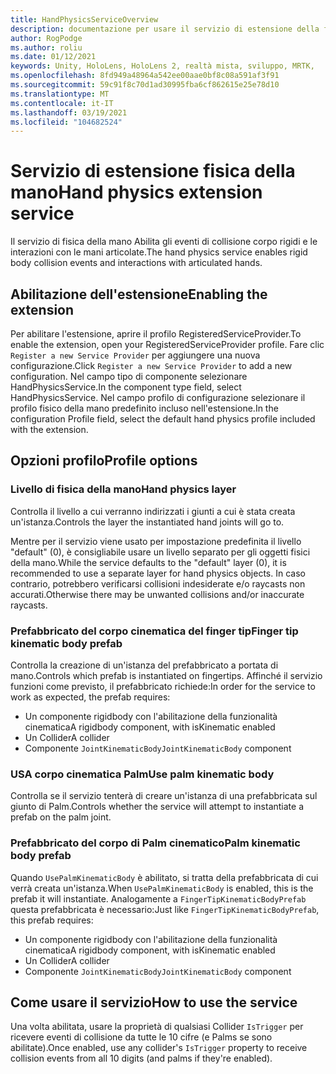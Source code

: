 ```yaml
---
title: HandPhysicsServiceOverview
description: documentazione per usare il servizio di estensione della fisica della mano in MRTK
author: RogPodge
ms.author: roliu
ms.date: 01/12/2021
keywords: Unity, HoloLens, HoloLens 2, realtà mista, sviluppo, MRTK,
ms.openlocfilehash: 8fd949a48964a542ee00aae0bf8c08a591af3f91
ms.sourcegitcommit: 59c91f8c70d1ad30995fba6cf862615e25e78d10
ms.translationtype: MT
ms.contentlocale: it-IT
ms.lasthandoff: 03/19/2021
ms.locfileid: "104682524"
---
```

# <a name="hand-physics-extension-service"></a><span data-ttu-id="32bc0-104">Servizio di estensione fisica della mano</span><span class="sxs-lookup"><span data-stu-id="32bc0-104">Hand physics extension service</span></span>

<span data-ttu-id="32bc0-105">Il servizio di fisica della mano Abilita gli eventi di collisione corpo rigidi e le interazioni con le mani articolate.</span><span class="sxs-lookup"><span data-stu-id="32bc0-105">The hand physics service enables rigid body collision events and interactions with articulated hands.</span></span>

## <a name="enabling-the-extension"></a><span data-ttu-id="32bc0-106">Abilitazione dell'estensione</span><span class="sxs-lookup"><span data-stu-id="32bc0-106">Enabling the extension</span></span>

<span data-ttu-id="32bc0-107">Per abilitare l'estensione, aprire il profilo RegisteredServiceProvider.</span><span class="sxs-lookup"><span data-stu-id="32bc0-107">To enable the extension, open your RegisteredServiceProvider profile.</span></span> <span data-ttu-id="32bc0-108">Fare clic `Register a new Service Provider` per aggiungere una nuova configurazione.</span><span class="sxs-lookup"><span data-stu-id="32bc0-108">Click `Register a new Service Provider` to add a new configuration.</span></span> <span data-ttu-id="32bc0-109">Nel campo tipo di componente selezionare HandPhysicsService.</span><span class="sxs-lookup"><span data-stu-id="32bc0-109">In the component type field, select HandPhysicsService.</span></span> <span data-ttu-id="32bc0-110">Nel campo profilo di configurazione selezionare il profilo fisico della mano predefinito incluso nell'estensione.</span><span class="sxs-lookup"><span data-stu-id="32bc0-110">In the configuration Profile field, select the default hand physics profile included with the extension.</span></span>

## <a name="profile-options"></a><span data-ttu-id="32bc0-111">Opzioni profilo</span><span class="sxs-lookup"><span data-stu-id="32bc0-111">Profile options</span></span>

### <a name="hand-physics-layer"></a><span data-ttu-id="32bc0-112">Livello di fisica della mano</span><span class="sxs-lookup"><span data-stu-id="32bc0-112">Hand physics layer</span></span>

<span data-ttu-id="32bc0-113">Controlla il livello a cui verranno indirizzati i giunti a cui è stata creata un'istanza.</span><span class="sxs-lookup"><span data-stu-id="32bc0-113">Controls the layer the instantiated hand joints will go to.</span></span>

<span data-ttu-id="32bc0-114">Mentre per il servizio viene usato per impostazione predefinita il livello "default" (0), è consigliabile usare un livello separato per gli oggetti fisici della mano.</span><span class="sxs-lookup"><span data-stu-id="32bc0-114">While the service defaults to the "default" layer (0), it is recommended to use a separate layer for hand physics objects.</span></span> <span data-ttu-id="32bc0-115">In caso contrario, potrebbero verificarsi collisioni indesiderate e/o raycasts non accurati.</span><span class="sxs-lookup"><span data-stu-id="32bc0-115">Otherwise there may be unwanted collisions and/or inaccurate raycasts.</span></span>

### <a name="finger-tip-kinematic-body-prefab"></a><span data-ttu-id="32bc0-116">Prefabbricato del corpo cinematica del finger tip</span><span class="sxs-lookup"><span data-stu-id="32bc0-116">Finger tip kinematic body prefab</span></span>

<span data-ttu-id="32bc0-117">Controlla la creazione di un'istanza del prefabbricato a portata di mano.</span><span class="sxs-lookup"><span data-stu-id="32bc0-117">Controls which prefab is instantiated on fingertips.</span></span> <span data-ttu-id="32bc0-118">Affinché il servizio funzioni come previsto, il prefabbricato richiede:</span><span class="sxs-lookup"><span data-stu-id="32bc0-118">In order for the service to work as expected, the prefab requires:</span></span>

- <span data-ttu-id="32bc0-119">Un componente rigidbody con l'abilitazione della funzionalità cinematica</span><span class="sxs-lookup"><span data-stu-id="32bc0-119">A rigidbody component, with isKinematic enabled</span></span>
- <span data-ttu-id="32bc0-120">Un Collider</span><span class="sxs-lookup"><span data-stu-id="32bc0-120">A collider</span></span>
- <span data-ttu-id="32bc0-121">Componente `JointKinematicBody`</span><span class="sxs-lookup"><span data-stu-id="32bc0-121">`JointKinematicBody` component</span></span>

### <a name="use-palm-kinematic-body"></a><span data-ttu-id="32bc0-122">USA corpo cinematica Palm</span><span class="sxs-lookup"><span data-stu-id="32bc0-122">Use palm kinematic body</span></span>

<span data-ttu-id="32bc0-123">Controlla se il servizio tenterà di creare un'istanza di una prefabbricata sul giunto di Palm.</span><span class="sxs-lookup"><span data-stu-id="32bc0-123">Controls whether the service will attempt to instantiate a prefab on the palm joint.</span></span>

### <a name="palm-kinematic-body-prefab"></a><span data-ttu-id="32bc0-124">Prefabbricato del corpo di Palm cinematico</span><span class="sxs-lookup"><span data-stu-id="32bc0-124">Palm kinematic body prefab</span></span>

<span data-ttu-id="32bc0-125">Quando `UsePalmKinematicBody` è abilitato, si tratta della prefabbricata di cui verrà creata un'istanza.</span><span class="sxs-lookup"><span data-stu-id="32bc0-125">When `UsePalmKinematicBody` is enabled, this is the prefab it will instantiate.</span></span> <span data-ttu-id="32bc0-126">Analogamente a `FingerTipKinematicBodyPrefab` questa prefabbricata è necessario:</span><span class="sxs-lookup"><span data-stu-id="32bc0-126">Just like `FingerTipKinematicBodyPrefab`, this prefab requires:</span></span>

- <span data-ttu-id="32bc0-127">Un componente rigidbody con l'abilitazione della funzionalità cinematica</span><span class="sxs-lookup"><span data-stu-id="32bc0-127">A rigidbody component, with isKinematic enabled</span></span>
- <span data-ttu-id="32bc0-128">Un Collider</span><span class="sxs-lookup"><span data-stu-id="32bc0-128">A collider</span></span>
- <span data-ttu-id="32bc0-129">Componente `JointKinematicBody`</span><span class="sxs-lookup"><span data-stu-id="32bc0-129">`JointKinematicBody` component</span></span>

## <a name="how-to-use-the-service"></a><span data-ttu-id="32bc0-130">Come usare il servizio</span><span class="sxs-lookup"><span data-stu-id="32bc0-130">How to use the service</span></span>

<span data-ttu-id="32bc0-131">Una volta abilitata, usare la proprietà di qualsiasi Collider `IsTrigger` per ricevere eventi di collisione da tutte le 10 cifre (e Palms se sono abilitate).</span><span class="sxs-lookup"><span data-stu-id="32bc0-131">Once enabled, use any collider's `IsTrigger` property to receive collision events from all 10 digits (and palms if they're enabled).</span></span>
